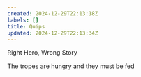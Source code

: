 ```yaml
---
created: 2024-12-29T22:13:18Z
labels: []
title: Quips
updated: 2024-12-29T22:13:34Z
---
```

Right Hero, Wrong Story

The tropes are hungry and they must be fed